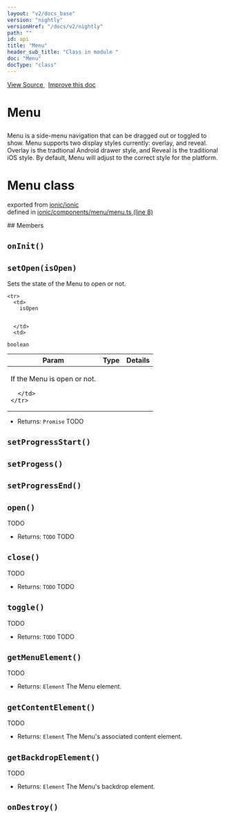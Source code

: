 ```yaml
---
layout: "v2/docs_base"
version: "nightly"
versionHref: "/docs/v2/nightly"
path: ""
id: api
title: "Menu"
header_sub_title: "Class in module "
doc: "Menu"
docType: "class"
---
```



<div class="improve-docs">
  <a href='http://github.com/driftyco/ionic2/tree/master/ionic/components/menu/menu.ts#L7'>
    View Source
  </a>
  &nbsp;
  <a href='http://github.com/driftyco/ionic2/edit/master/ionic/components/menu/menu.ts#L7'>
    Improve this doc
  </a>
</div>




<h1 class="api-title">

  Menu



</h1>





<p>Menu is a side-menu navigation that can be dragged out or toggled to show.
Menu supports two display styles currently: overlay, and reveal. Overlay
is the tradtional Android drawer style, and Reveal is the traditional iOS
style. By default, Menu will adjust to the correct style for the platform.</p>


<h1 class="class export">Menu <span class="type">class</span></h1>
<p class="module">exported from <a href='undefined'>ionic/ionic</a><br/>
defined in <a href="https://github.com/driftyco/ionic2/tree/master/ionic/components/menu/menu.ts#L8-L252">ionic/components/menu/menu.ts (line 8)</a>
</p>
## Members

<div id="onInit"></div>
<h2>
  <code>onInit()</code>

</h2>












<div id="setOpen"></div>
<h2>
  <code>setOpen(isOpen)</code>

</h2>

Sets the state of the Menu to open or not.



<table class="table" style="margin:0;">
  <thead>
    <tr>
      <th>Param</th>
      <th>Type</th>
      <th>Details</th>
    </tr>
  </thead>
  <tbody>
    
    <tr>
      <td>
        isOpen
        
        
      </td>
      <td>
        
  <code>boolean</code>
      </td>
      <td>
        <p>If the Menu is open or not.</p>

        
      </td>
    </tr>
    
  </tbody>
</table>






* Returns: 
  <code>Promise</code> TODO




<div id="setProgressStart"></div>
<h2>
  <code>setProgressStart()</code>

</h2>












<div id="setProgess"></div>
<h2>
  <code>setProgess()</code>

</h2>












<div id="setProgressEnd"></div>
<h2>
  <code>setProgressEnd()</code>

</h2>












<div id="open"></div>
<h2>
  <code>open()</code>

</h2>

TODO






* Returns: 
  <code>TODO</code> TODO




<div id="close"></div>
<h2>
  <code>close()</code>

</h2>

TODO






* Returns: 
  <code>TODO</code> TODO




<div id="toggle"></div>
<h2>
  <code>toggle()</code>

</h2>

TODO






* Returns: 
  <code>TODO</code> TODO




<div id="getMenuElement"></div>
<h2>
  <code>getMenuElement()</code>

</h2>

TODO






* Returns: 
  <code>Element</code> The Menu element.




<div id="getContentElement"></div>
<h2>
  <code>getContentElement()</code>

</h2>

TODO






* Returns: 
  <code>Element</code> The Menu's associated content element.




<div id="getBackdropElement"></div>
<h2>
  <code>getBackdropElement()</code>

</h2>

TODO






* Returns: 
  <code>Element</code> The Menu's backdrop element.




<div id="onDestroy"></div>
<h2>
  <code>onDestroy()</code>

</h2>












